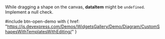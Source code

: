 While dragging a shape on the canvas, **dataItem** might be `undefined`. Implement a null check.

#include btn-open-demo with {
    href: "https://js.devexpress.com/Demos/WidgetsGallery/Demo/Diagram/CustomShapesWithTemplatesWithEditing/"
}